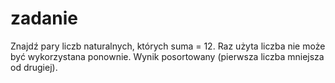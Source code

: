 # zadanie
Znajdź pary liczb naturalnych, których suma = 12. Raz użyta liczba nie może być wykorzystana ponownie. Wynik posortowany (pierwsza liczba mniejsza od drugiej).
